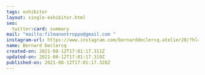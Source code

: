 ```yaml
---
tags: exhibitor
layout: single-exhibitor.html
seo:
  twitter:card: summary
mail: "mailto:filmanontroppo@gmail.com "
instagram-url: https://www.instagram.com/bernarddeclercq.atelier20/?hl=fr
name: Bernard Declercq
created-on: 2021-08-12T17:01:17.311Z
updated-on: 2021-08-12T17:01:17.319Z
published-on: 2021-08-12T17:01:17.328Z
---
```

